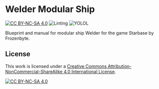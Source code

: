 # Welder Modular Ship

[![CC BY-NC-SA 4.0][cc-by-nc-sa-shield]][cc-by-nc-sa]
![Linting](https://github.com/vinteo/starbase-ship-welder/workflows/Linting/badge.svg)
![YOLOL](https://github.com/vinteo/starbase-ship-welder/workflows/YOLOL/badge.svg)

Blueprint and manual for modular ship Welder for the game Starbase by Frozenbyte.

## License

This work is licensed under a
[Creative Commons Attribution-NonCommercial-ShareAlike 4.0 International License][cc-by-nc-sa].

[![CC BY-NC-SA 4.0][cc-by-nc-sa-image]][cc-by-nc-sa]

[cc-by-nc-sa]: http://creativecommons.org/licenses/by-nc-sa/4.0/
[cc-by-nc-sa-image]: https://licensebuttons.net/l/by-nc-sa/4.0/88x31.png
[cc-by-nc-sa-shield]: https://img.shields.io/badge/License-CC%20BY--NC--SA%204.0-lightgrey.svg

